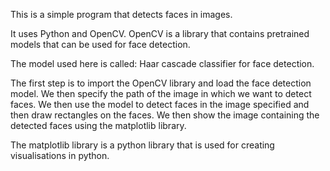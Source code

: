 This is a simple program that detects faces in images.

It uses Python and OpenCV. 
OpenCV is a library that contains pretrained models that can be used for face detection.

The model used here is called: Haar cascade classifier for face detection.

The first step is to import the OpenCV library and load the face detection model.
We then specify the path of the image in which we want to detect faces.
We then use the model to detect faces in the image specified and then
draw rectangles on the faces.
We then show the image containing the detected faces using the matplotlib library.

The matplotlib library is a python library that is used for creating visualisations in python.
